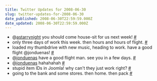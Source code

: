 ```yaml
---
title: Twitter Updates for 2008-06-30
slug: twitter-updates-for-2008-06-30
date_published: 2008-06-30T22:59:59.000Z
date_updated: 2008-06-30T22:59:59.000Z
---
```


- @[astarrynight](http://twitter.com/astarrynight) you should come house-sit for us next week! [#](http://twitter.com/joelgoodman/statuses/846511337)
- only three days of work this week. then hours and hours of flight. [#](http://twitter.com/joelgoodman/statuses/846595184)
- loaded my thumbdrive with new music, heading to work. have a good flight @jonduenas! [#](http://twitter.com/joelgoodman/statuses/846875241)
- @[jonduenas](http://twitter.com/jonduenas) have a good flight man. see you in a few days. [#](http://twitter.com/joelgoodman/statuses/846899002)
- @[jonduenas](http://twitter.com/jonduenas) hahahahah [#](http://twitter.com/joelgoodman/statuses/847004866)
- stupid item IDs in Joomla! why can't they just work right? [#](http://twitter.com/joelgoodman/statuses/847102451)
- going to the bank and some stores. then home. then pack [#](http://twitter.com/joelgoodman/statuses/847170540)
